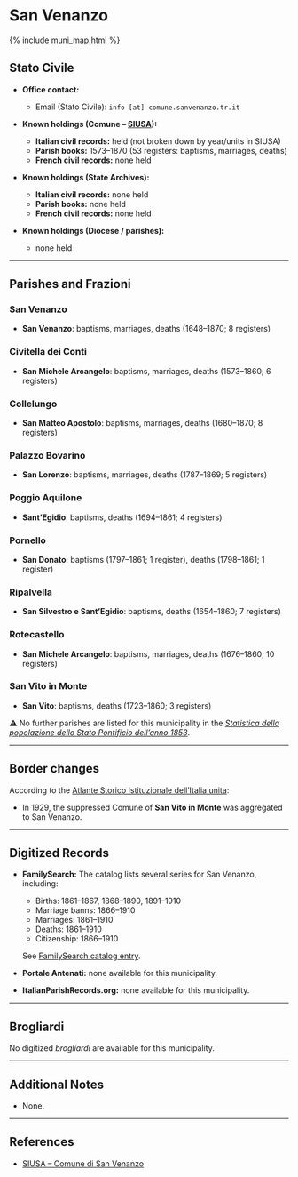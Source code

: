 # San Venanzo

{% include muni_map.html %}

## Stato Civile

* **Office contact:**

  * Email (Stato Civile): `info [at] comune.sanvenanzo.tr.it`

* **Known holdings (Comune – [SIUSA](https://siusa-archivi.cultura.gov.it/cgi-bin/siusa/pagina.pl?TipoPag=comparc&Chiave=302359)):**

  * **Italian civil records:** held (not broken down by year/units in SIUSA)
  * **Parish books:** 1573–1870 (53 registers: baptisms, marriages, deaths)
  * **French civil records:** none held

* **Known holdings (State Archives):**

  * **Italian civil records:** none held
  * **Parish books:** none held
  * **French civil records:** none held

* **Known holdings (Diocese / parishes):**

  * none held

---

## Parishes and Frazioni

### San Venanzo

* **San Venanzo**: baptisms, marriages, deaths (1648–1870; 8 registers)

### Civitella dei Conti

* **San Michele Arcangelo**: baptisms, marriages, deaths (1573–1860; 6 registers)

### Collelungo

* **San Matteo Apostolo**: baptisms, marriages, deaths (1680–1870; 8 registers)

### Palazzo Bovarino

* **San Lorenzo**: baptisms, marriages, deaths (1787–1869; 5 registers)

### Poggio Aquilone

* **Sant’Egidio**: baptisms, deaths (1694–1861; 4 registers)

### Pornello

* **San Donato**: baptisms (1797–1861; 1 register), deaths (1798–1861; 1 register)

### Ripalvella

* **San Silvestro e Sant’Egidio**: baptisms, deaths (1654–1860; 7 registers)

### Rotecastello

* **San Michele Arcangelo**: baptisms, marriages, deaths (1676–1860; 10 registers)

### San Vito in Monte

* **San Vito**: baptisms, deaths (1723–1860; 3 registers)

⚠️ No further parishes are listed for this municipality in the *[Statistica della popolazione dello Stato Pontificio dell’anno 1853](https://www.google.it/books/edition/Statistics_della_popolazione_dello_Stato/v6dCAQAAMAAJ)*.

---

## Border changes

According to the [Atlante Storico Istituzionale dell’Italia unita](http://dati.san.beniculturali.it/asi/local/detail.html?UA05159):

* In 1929, the suppressed Comune of **San Vito in Monte** was aggregated to San Venanzo.

---

## Digitized Records

* **FamilySearch:** The catalog lists several series for San Venanzo, including:

  * Births: 1861–1867, 1868–1890, 1891–1910
  * Marriage banns: 1866–1910
  * Marriages: 1861–1910
  * Deaths: 1861–1910
  * Citizenship: 1866–1910

  See [FamilySearch catalog entry](https://www.familysearch.org/en/search/catalog/657509).

* **Portale Antenati:** none available for this municipality.

* **ItalianParishRecords.org:** none available for this municipality.

---

## Brogliardi

No digitized *brogliardi* are available for this municipality.

---

## Additional Notes

* None.

---

## References

* [SIUSA – Comune di San Venanzo](https://siusa-archivi.cultura.gov.it/cgi-bin/siusa/pagina.pl?TipoPag=comparc&Chiave=302359)
